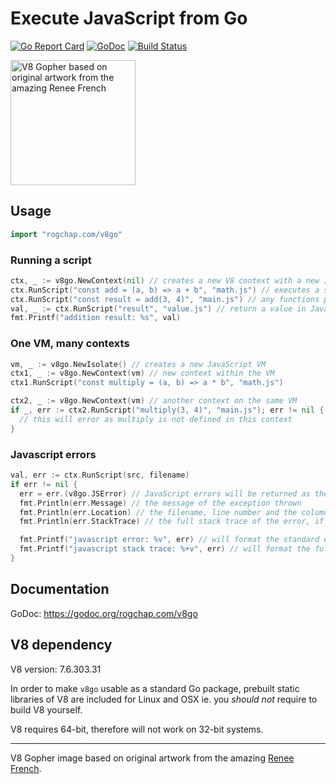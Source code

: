 # Execute JavaScript from Go

[![Go Report Card](https://goreportcard.com/badge/rogchap.com/v8go)](https://goreportcard.com/report/rogchap.com/v8go) 
[![GoDoc](https://godoc.org/rogchap.com/v8go?status.svg)](https://godoc.org/rogchap.com/v8go) 
[![Build Status](https://travis-ci.org/rogchap/v8go.svg?branch=master)](https://travis-ci.org/rogchap/v8go)

<img src="gopher.jpg" width="200px" alt="V8 Gopher based on original artwork from the amazing Renee French" />

## Usage

```go
import "rogchap.com/v8go"
```

### Running a script

```go
ctx, _ := v8go.NewContext(nil) // creates a new V8 context with a new Isolate aka VM
ctx.RunScript("const add = (a, b) => a + b", "math.js") // executes a script on the global context
ctx.RunScript("const result = add(3, 4)", "main.js") // any functions previously added to the context can be called
val, _ := ctx.RunScript("result", "value.js") // return a value in JavaScript back to Go
fmt.Printf("addition result: %s", val)
```

### One VM, many contexts

```go
vm, _ := v8go.NewIsolate() // creates a new JavaScript VM
ctx1, _ := v8go.NewContext(vm) // new context within the VM
ctx1.RunScript("const multiply = (a, b) => a * b", "math.js")

ctx2, _ := v8go.NewContext(vm) // another context on the same VM
if _, err := ctx2.RunScript("multiply(3, 4)", "main.js"); err != nil {
  // this will error as multiply is not defined in this context
}
```

### Javascript errors

```go
val, err := ctx.RunScript(src, filename)
if err != nil {
  err = err.(v8go.JSError) // JavaScript errors will be returned as the JSError struct
  fmt.Println(err.Message) // the message of the exception thrown
  fmt.Println(err.Location) // the filename, line number and the column where the error occured
  fmt.Println(err.StackTrace) // the full stack trace of the error, if available

  fmt.Printf("javascript error: %v", err) // will format the standard error message
  fmt.Printf("javascript stack trace: %+v", err) // will format the full error stack trace
}
```

## Documentation

GoDoc: https://godoc.org/rogchap.com/v8go

## V8 dependency

V8 version: 7.6.303.31

In order to make `v8go` usable as a standard Go package, prebuilt static libraries of V8
are included for Linux and OSX ie. you *should not* require to build V8 yourself.

V8 requires 64-bit, therefore will not work on 32-bit systems. 

---

V8 Gopher image based on original artwork from the amazing [Renee French](http://reneefrench.blogspot.com).

